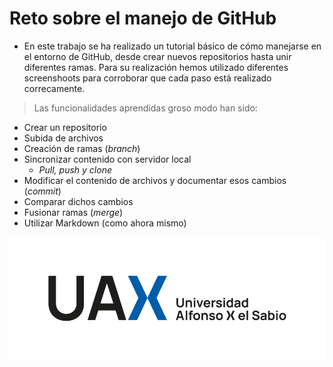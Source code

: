 # Reto sobre el manejo de GitHub

* En este trabajo se ha realizado un tutorial básico de cómo manejarse en el entorno de GitHub, desde crear nuevos repositorios hasta unir diferentes ramas.
Para su realización hemos utilizado diferentes screenshoots para corroborar que cada paso está realizado correcamente. 

>Las funcionalidades aprendidas groso modo han sido:
  - Crear un repositorio
  - Subida de archivos
  - Creación de ramas (*branch*)
  - Sincronizar contenido con servidor local
      - *Pull, push y clone*
  - Modificar el contenido de archivos y documentar esos cambios (*commit*)
  - Comparar dichos cambios
  - Fusionar ramas (*merge*)
  - Utilizar Markdown (como ahora mismo)

![Logo Uax](img/logouax.png)
